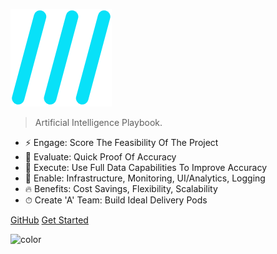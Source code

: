 <div class="netflix-logo">
  <div class="logo"></div>
</div>

![logo](assets/images/favicon_logo.png)

> Artificial Intelligence Playbook.

- ⚡️️ Engage: Score The Feasibility Of The Project
- 🚀 Evaluate: Quick Proof Of Accuracy
- 💎 Execute: Use Full Data Capabilities To Improve Accuracy
- 📼 Enable: Infrastructure, Monitoring, UI/Analytics, Logging
- 🔥 Benefits: Cost Savings, Flexibility, Scalability
- ⏱ Create 'A' Team: Build Ideal Delivery Pods

<div class="buttons">
  <a href="https://github.com/levanteq" target="_blank"><span>GitHub</span></a>
  <a href="#/README"><span>Get Started</span></a>
</div>

<!--[GitHub](https://github.com/levanteq)-->
<!--[Get Started](/README)-->

![color](#ffffff)
